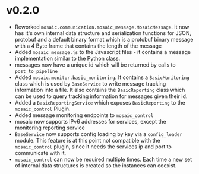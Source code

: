# v0.2.0

* Reworked `mosaic.communication.mosaic_message.MosaicMessage`. It now has it's own internal data structure and serialization functions for JSON, protobuf and a default binary format which is a protobuf binary message
  with a 4 Byte frame that contains the length of the message
* Added `mosaic_message.js` to the Javascript files - it contains a message implementation similar to the Python class.
* messages now have a unique id which will be returned by calls to `post_to_pipeline`
* Added `mosaic.monitor.basic_monitoring`. It contains a `BasicMonitoring` class which is used by `BaseService` to write message tracking information into a file. It also contains the `BasicReporting` class which can
  be used to query tracking information for messages given their id.
* Added a `BasicReportingService` which exposes `BasicReporting` to the `mosaic_control` Plugin.
* Added message monitoring endpoints to `mosaic_control`
* mosaic now supports IPv6 addresses for services, except the monitoring reporting service
* `BaseService` now supports config loading by key via a `config_loader` module. This feature is at this point not compatible with the `mosaic_control` plugin, since it needs the services ip and port to communicate with it.
* `mosaic_control` can now be required multiple times. Each time a new set of internal data structures is created so the instances can coexist.

